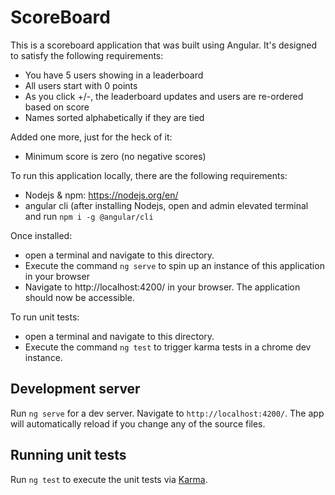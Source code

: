 # ScoreBoard

This is a scoreboard application that was built using Angular. 
It's designed to satisfy the following requirements:
* You have 5 users showing in a leaderboard
* All users start with 0 points
* As you click +/-, the leaderboard updates and users are re-ordered based on score
* Names sorted alphabetically if they are tied

Added one more, just for the heck of it:
* Minimum score is zero (no negative scores)

To run this application locally, there are the following requirements:
* Nodejs & npm: https://nodejs.org/en/
* angular cli (after installing Nodejs, open and admin elevated terminal and run `npm i -g @angular/cli`

Once installed: 
* open a terminal and navigate to this directory.
* Execute the command `ng serve` to spin up an instance of this application in your browser
* Navigate to http://localhost:4200/ in your browser. The application should now be accessible.

To run unit tests:
* open a terminal and navigate to this directory.
* Execute the command `ng test` to trigger karma tests in a chrome dev instance.

## Development server

Run `ng serve` for a dev server. Navigate to `http://localhost:4200/`. The app will automatically reload if you change any of the source files.

## Running unit tests

Run `ng test` to execute the unit tests via [Karma](https://karma-runner.github.io).